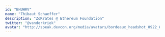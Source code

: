 ```yaml
---
id: "BHUHRV"
name: "Thibaut Schaeffer"
description: "ZoKrates @ Ethereum Foundation"
twitter: "@vanderkriek"
avatar: "http://speak.devcon.org/media/avatars/bordeaux_headshot_0922_82OMs7d.jpeg"
---
```

